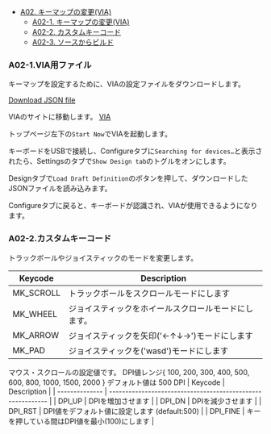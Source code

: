 <!-- ### Monkeypad Build Guide Top Page is here [English](01_build_guide.md)  -->

  - [A02. キーマップの変更(VIA)](A02_キーマップの変更_VIA.md)
    - [A02-1. キーマップの変更(VIA)](#A02-1VIA用ファイル)
    - [A02-2. カスタムキーコード](#A02-2カスタムキーコード)
    - [A02-3. ソースからビルド](#A02-3ソースコード)

### A02-1.VIA用ファイル

キーマップを設定するために、VIAの設定ファイルをダウンロードします。

[Download JSON file](https://github.com/monkeypad/monkeypad/releases/download/v0.1.0/Monkeypad_Mk1.json)

VIAのサイトに移動します。
[VIA](https://www.caniusevia.com/)

トップページ左下の`Start Now`でVIAを起動します。

キーボードをUSBで接続し、Configureタブに`Searching for devices…`と表示されたら、Settingsのタブで`Show Design tab`のトグルをオンにします。

Designタブで`Load Draft Definition`のボタンを押して、ダウンロードしたJSONファイルを読み込みます。

Configureタブに戻ると、キーボードが認識され、VIAが使用できるようになります。

### A02-2.カスタムキーコード

トラックボールやジョイスティックのモードを変更します。

| Keycode        | Description                                                 |
| -------------- | ----------------------------------------------------------- |
| MK_SCROLL | トラックボールをスクロールモードにします |
| MK_WHEEL | ジョイスティックをホイールスクロールモードにします。 | 
| MK_ARROW | ジョイスティックを矢印('←↑↓→')モードにします | 
| MK_PAD | ジョイスティックを('wasd')モードにします | 

マウス・スクロールの設定値です。
DPI値レンジ{ 100, 200, 300, 400, 500, 600, 800, 1000, 1500, 2000 } デフォルト値は 500 DPI
| Keycode        | Description                                                 |
| -------------- | ----------------------------------------------------------- |
| DPI_UP | DPIを増加させます |
| DPI_DN | DPIを減少させます | 
| DPI_RST | DPI値をデフォルト値に設定します (default:500) | 
| DPI_FINE | キーを押している間はDPI値を最小(100)にします | 

